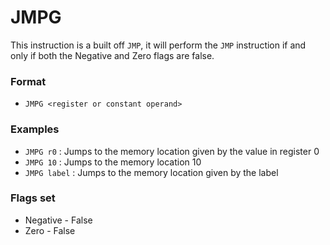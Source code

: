 # JMPG

This instruction is a built off `JMP`, it will perform the `JMP` instruction if and only if both the Negative and Zero flags are false.

### Format

* `JMPG <register or constant operand>`

### Examples

* `JMPG r0` : Jumps to the memory location given by the value in register 0
* `JMPG 10` : Jumps to the memory location 10
* `JMPG label` : Jumps to the memory location given by the label

### Flags set

* Negative - False
* Zero - False
